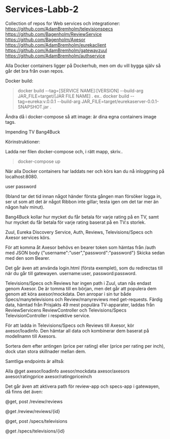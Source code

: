 # Services-Labb-2

Collection of repos for Web services och integrationer:
https://github.com/AdamBremholm/televisionspecs
https://github.com/Bagenholm/ReviewService
https://github.com/Bagenholm/Axesor
https://github.com/AdamBremholm/eurekaclient
https://github.com/AdamBremholm/gatewayzuul
https://github.com/AdamBremholm/authservice

Alla Docker containers ligger på Dockerhub, men om du vill bygga själv så går det bra från ovan repos. 

Docker build: 
 > docker build --tag=[SERVICE NAME]:[VERSION] --build-arg JAR_FILE=target/[JAR FILE NAME] .
ex..
> docker build --tag=eureka:v.0.0.1 --build-arg JAR_FILE=target/eurekaserver-0.0.1-SNAPSHOT.jar .

Ändra då i docker-compose så att image: är dina egna containers image tags. 


Impending TV Bang4Buck 

Körinstruktioner:

Ladda ner filen docker-compose och, i rätt mapp, skriv.. 
 > docker-compose up 

När alla Docker containers har laddats ner och körs kan du nå inloggning på localhost:8080.

user
password

(Ibland tar det tid innan något händer första gången man försöker logga in, ser ut som att det är något Ribbon inte gillar; testa igen om det tar mer än någon halv minut).

Bang4Buck kollar hur mycket du får betala för varje rating på en TV, samt hur mycket du får betala för varje rating baserat på en TV:s storlek.

Zuul, Eureka Discovery Service, Auth, Reviews, Televisions/Specs och Axesor services körs.

För att komma åt Axesor behövs en bearer token som hämtas från /auth med JSON body
	{"username":"user","password":"password"}
Skicka sedan med den som Bearer.

Det går även att använda login.html (första exemplet), som du redirectas till när du går till gatewayen. username:user, password:password.

Televisions/Specs och Reviews har ingen path i Zuul, utan nås endast genom Axesor. De är tomma till en början, men det går att populera dem genom att köra axesor/mockdata. Den anropar i sin tur både Specs/manytelevisions och Review/manyreviews med get-requests. Färdig data, hämtad från Prisjakts 49 mest populära TV-apparater, laddas från ReviewServicens ReviewController och Televisions/Specs TelevisionController i respektive service.

För att ladda in Televisions/Specs och Reviews till Axesor, kör axesor/loadinfo. Den hämtar all data och kombinerar dem baserat på modellnamn till Axesors.

Sortera dem efter antingen (price per rating) eller (price per rating per inch), dock utan stora skillnader mellan dem. 

Samtliga endpoints är alltså:

Alla @get
axesor/loadinfo
axesor/mockdata
axesor/axesors
axesor/ratingprice
axesor/ratingpriceinch


Det går även att aktivera path för review-app och specs-app i gatewayen, då finns det även:

@get, post
/review/reviews

@get
/review/reviews/{id}

@get, post
/specs/televisions

@get
/specs/televisions/{id}
